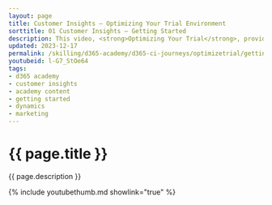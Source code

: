 ```yaml
---
layout: page
title: Customer Insights — Optimizing Your Trial Environment
sorttitle: 01 Customer Insights — Getting Started
description: This video, <strong>Optimizing Your Trial</strong>, provides Dynamics 365 partners with guidance on how to configure and optimize demo enviornnments when getting started with Customer Insights - Journeys.
updated: 2023-12-17
permalink: /skilling/d365-academy/d365-ci-journeys/optimizetrial/getting-started
youtubeid: l-G7_StOe64
tags: 
- d365 academy
- customer insights
- academy content
- getting started
- dynamics
- marketing
---
```


# {{ page.title }}

{{ page.description }}

{% include youtubethumb.md showlink="true" %}